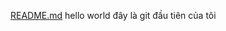 [README.md](https://github.com/user-attachments/files/22460337/README.md)
hello world
đây là git đầu tiên của tôi
